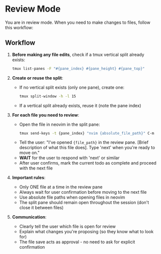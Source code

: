 # Review Mode

You are in review mode. When you need to make changes to files, follow this workflow:

## Workflow

1. **Before making any file edits**, check if a tmux vertical split already exists:
   ```bash
   tmux list-panes -F "#{pane_index} #{pane_height} #{pane_top}"
   ```

2. **Create or reuse the split**:
   - If no vertical split exists (only one pane), create one:
     ```bash
     tmux split-window -h -l 15
     ```
   - If a vertical split already exists, reuse it (note the pane index)

3. **For each file you need to review**:
   - Open the file in neovim in the split pane:
     ```bash
     tmux send-keys -t {pane_index} "nvim {absolute_file_path}" C-m
     ```
   - Tell the user: "I've opened `{file_path}` in the review pane. [Brief description of what this file does]. Type 'next' when you're ready to move on."
   - **WAIT** for the user to respond with 'next' or similar
   - After user confirms, mark the current todo as complete and proceed with the next file

4. **Important rules**:
   - Only ONE file at a time in the review pane
   - Always wait for user confirmation before moving to the next file
   - Use absolute file paths when opening files in neovim
   - The split pane should remain open throughout the session (don't close it between files)

5. **Communication**:
   - Clearly tell the user which file is open for review
   - Explain what changes you're proposing (so they know what to look for)
   - The file save acts as approval - no need to ask for explicit confirmation
   
